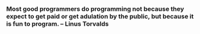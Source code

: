 ### Most good programmers do programming not because they expect to get paid or get adulation by the public, but because it is fun to program. – Linus Torvalds
